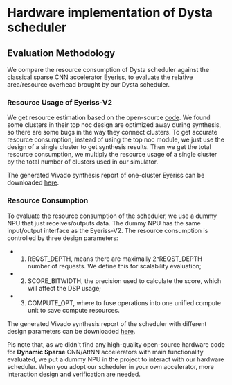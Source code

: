 # Hardware implementation of Dysta scheduler

## Evaluation Methodology

We compare the resource consumption of Dysta scheduler against the classical sparse CNN accelerator Eyeriss, to evaluate the relative area/resource overhead brought by our Dysta scheduler.

### Resource Usage of Eyeriss-V2

We get resource estimation based on the open-source [code](https://github.com/karthisugumar/CSE240D-Hierarchical_Mesh_NoC-Eyeriss_v2). We found some clusters in their top noc design are optimized away during synthesis, so there are some bugs in the way they connect clusters. To get accurate resource consumption, instead of using the top noc module, we just use the design of a single cluster to get synthesis results.  Then we get the total resource consumption, we multiply the resource usage of a single cluster by the total number of clusters used in our simulator.

The generated Vivado synthesis report of one-cluster Eyeriss can be downloaded [here](https://drive.google.com/drive/folders/1OcTIqF1nYl-7CEH0_VI6dFULcXZe2PWm?usp=sharing).

### Resource Consumption

To evaluate the resource consumption of the scheduler, we use a dummy NPU that just receives/outputs data. The dummy NPU has the same input/output interface as the Eyeriss-V2.
The resource consumption is controlled by three design parameters: 
- 1. REQST_DEPTH, means there are maximally 2^REQST_DEPTH number of requests. We define this for scalability evaluation; 
- 2. SCORE_BITWIDTH, the precision used to calculate the score, which will affect the DSP usage; 
- 3. COMPUTE_OPT, where to fuse operations into one unified compute unit to save compute resources.

The generated Vivado synthesis report of the scheduler with different design parameters can be downloaded [here](https://drive.google.com/drive/folders/1OcTIqF1nYl-7CEH0_VI6dFULcXZe2PWm?usp=sharing).

Pls note that, as we didn't find any high-quality open-source hardware code for **Dynamic Sparse** CNN/AttNN accelerators with main functionality evaluated, we put a dummy NPU in the project to interact with our hardware scheduler. When you adopt our scheduler in your own accelerator, more interaction design and verification are needed.
